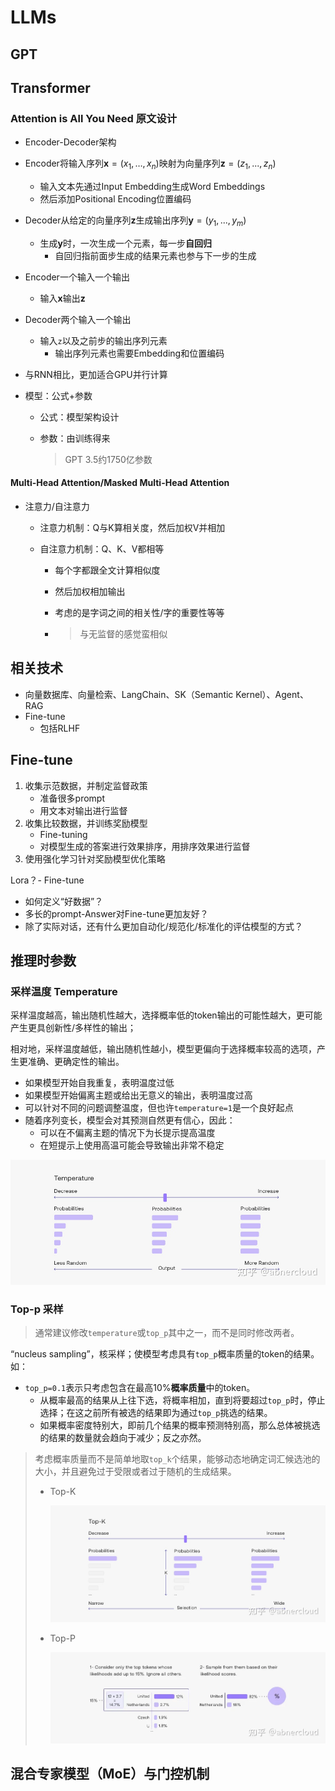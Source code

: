 # LLMs

## GPT



## Transformer

### Attention is All You Need 原文设计

- Encoder-Decoder架构

- Encoder将输入序列$\mathbf{x}=(x_{1},…,x_{n})$映射为向量序列$\mathbf{z}=(z_{1},...,z_{n})$​

  - 输入文本先通过Input Embedding生成Word Embeddings
  - 然后添加Positional Encoding位置编码

- Decoder从给定的向量序列$\mathbf{z}$生成输出序列$\mathbf{y}=(y_{1},...,y_{m})$

  - 生成$\mathbf{y}$时，一次生成一个元素，每一步**自回归**
    - 自回归指前面步生成的结果元素也参与下一步的生成

- Encoder一个输入一个输出

  - 输入$\mathbf{x}$输出$\mathbf{z}$

- Decoder两个输入一个输出

  - 输入`z`以及之前步的输出序列元素
    - 输出序列元素也需要Embedding和位置编码

- 与RNN相比，更加适合GPU并行计算

- 模型：公式+参数

  - 公式：模型架构设计

  - 参数：由训练得来

    > GPT 3.5约1750亿参数

#### Multi-Head Attention/Masked Multi-Head Attention

- 注意力/自注意力

  - 注意力机制：Q与K算相关度，然后加权V并相加

  - 自注意力机制：Q、K、V都相等

    - 每个字都跟全文计算相似度

    - 然后加权相加输出

    - 考虑的是字词之间的相关性/字的重要性等等

    - > 与无监督的感觉蛮相似

## 相关技术

- 向量数据库、向量检索、LangChain、SK（Semantic Kernel）、Agent、RAG
- Fine-tune
  - 包括RLHF

## Fine-tune

1. 收集示范数据，并制定监督政策
   - 准备很多prompt
   - 用文本对输出进行监督
2. 收集比较数据，并训练奖励模型
   - Fine-tuning
   - 对模型生成的答案进行效果排序，用排序效果进行监督
3. 使用强化学习针对奖励模型优化策略

Lora？- Fine-tune

- 如何定义“好数据”？
- 多长的prompt-Answer对Fine-tune更加友好？
- 除了实际对话，还有什么更加自动化/规范化/标准化的评估模型的方式？

## 推理时参数

### 采样温度 Temperature

采样温度越高，输出随机性越大，选择概率低的token输出的可能性越大，更可能产生更具创新性/多样性的输出；

相对地，采样温度越低，输出随机性越小，模型更偏向于选择概率较高的选项，产生更准确、更确定性的输出。

- 如果模型开始自我重复，表明温度过低
- 如果模型开始偏离主题或给出无意义的输出，表明温度过高
- 可以针对不同的问题调整温度，但也许`temperature=1`是一个良好起点
- 随着序列变长，模型会对其预测自然更有信心，因此：
  - 可以在不偏离主题的情况下为长提示提高温度
  - 在短提示上使用高温可能会导致输出非常不稳定

![img](./LLMs.assets/v2-9525f6b9d48ddd7eb7a2a610192977da_720w.webp)

### Top-p 采样

> 通常建议修改`temperature`或`top_p`其中之一，而不是同时修改两者。

“nucleus sampling”，核采样；使模型考虑具有`top_p`概率质量的token的结果。如：

- `top_p=0.1`表示只考虑包含在最高10%**概率质量**中的token。
  - 从概率最高的结果从上往下选，将概率相加，直到将要超过`top_p`时，停止选择；在这之前所有被选的结果即为通过`top_p`挑选的结果。
  - 如果概率密度特别大，即前几个结果的概率预测特别高，那么总体被挑选的结果的数量就会趋向于减少；反之亦然。

> 考虑概率质量而不是简单地取`top_k`个结果，能够动态地确定词汇候选池的大小，并且避免过于受限或者过于随机的生成结果。
>
> - Top-K
>   
>   ![img](./LLMs.assets/v2-4f8062a43860f66203dd5b1d524fbafe_720w.webp)
> - Top-P
>   
>   ![img](./LLMs.assets/v2-ab40b89ae2d543fb441da2cdf8ea4323_720w.webp)

## 混合专家模型（MoE）与门控机制

